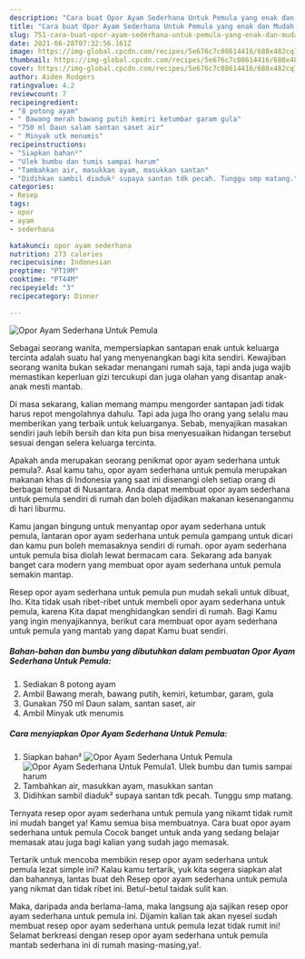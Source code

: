 ```yaml
---
description: "Cara buat Opor Ayam Sederhana Untuk Pemula yang enak dan Mudah Dibuat"
title: "Cara buat Opor Ayam Sederhana Untuk Pemula yang enak dan Mudah Dibuat"
slug: 751-cara-buat-opor-ayam-sederhana-untuk-pemula-yang-enak-dan-mudah-dibuat
date: 2021-06-28T07:32:56.161Z
image: https://img-global.cpcdn.com/recipes/5e676c7c08614416/680x482cq70/opor-ayam-sederhana-untuk-pemula-foto-resep-utama.jpg
thumbnail: https://img-global.cpcdn.com/recipes/5e676c7c08614416/680x482cq70/opor-ayam-sederhana-untuk-pemula-foto-resep-utama.jpg
cover: https://img-global.cpcdn.com/recipes/5e676c7c08614416/680x482cq70/opor-ayam-sederhana-untuk-pemula-foto-resep-utama.jpg
author: Aiden Rodgers
ratingvalue: 4.2
reviewcount: 7
recipeingredient:
- "8 potong ayam"
- " Bawang merah bawang putih kemiri ketumbar garam gula"
- "750 ml Daun salam santan saset air"
- " Minyak utk menumis"
recipeinstructions:
- "Siapkan bahan²"
- "Ulek bumbu dan tumis sampai harum"
- "Tambahkan air, masukkan ayam, masukkan santan"
- "Didihkan sambil diaduk² supaya santan tdk pecah. Tunggu smp matang."
categories:
- Resep
tags:
- opor
- ayam
- sederhana

katakunci: opor ayam sederhana 
nutrition: 273 calories
recipecuisine: Indonesian
preptime: "PT19M"
cooktime: "PT44M"
recipeyield: "3"
recipecategory: Dinner

---
```



![Opor Ayam Sederhana Untuk Pemula](https://img-global.cpcdn.com/recipes/5e676c7c08614416/680x482cq70/opor-ayam-sederhana-untuk-pemula-foto-resep-utama.jpg)

Sebagai seorang wanita, mempersiapkan santapan enak untuk keluarga tercinta adalah suatu hal yang menyenangkan bagi kita sendiri. Kewajiban seorang  wanita bukan sekadar menangani rumah saja, tapi anda juga wajib memastikan keperluan gizi tercukupi dan juga olahan yang disantap anak-anak mesti mantab.

Di masa  sekarang, kalian memang mampu mengorder santapan jadi tidak harus repot mengolahnya dahulu. Tapi ada juga lho orang yang selalu mau memberikan yang terbaik untuk keluarganya. Sebab, menyajikan masakan sendiri jauh lebih bersih dan kita pun bisa menyesuaikan hidangan tersebut sesuai dengan selera keluarga tercinta. 



Apakah anda merupakan seorang penikmat opor ayam sederhana untuk pemula?. Asal kamu tahu, opor ayam sederhana untuk pemula merupakan makanan khas di Indonesia yang saat ini disenangi oleh setiap orang di berbagai tempat di Nusantara. Anda dapat membuat opor ayam sederhana untuk pemula sendiri di rumah dan boleh dijadikan makanan kesenanganmu di hari liburmu.

Kamu jangan bingung untuk menyantap opor ayam sederhana untuk pemula, lantaran opor ayam sederhana untuk pemula gampang untuk dicari dan kamu pun boleh memasaknya sendiri di rumah. opor ayam sederhana untuk pemula bisa diolah lewat bermacam cara. Sekarang ada banyak banget cara modern yang membuat opor ayam sederhana untuk pemula semakin mantap.

Resep opor ayam sederhana untuk pemula pun mudah sekali untuk dibuat, lho. Kita tidak usah ribet-ribet untuk membeli opor ayam sederhana untuk pemula, karena Kita dapat menghidangkan sendiri di rumah. Bagi Kamu yang ingin menyajikannya, berikut cara membuat opor ayam sederhana untuk pemula yang mantab yang dapat Kamu buat sendiri.

<!--inarticleads1-->

##### Bahan-bahan dan bumbu yang dibutuhkan dalam pembuatan Opor Ayam Sederhana Untuk Pemula:

1. Sediakan 8 potong ayam
1. Ambil  Bawang merah, bawang putih, kemiri, ketumbar, garam, gula
1. Gunakan 750 ml Daun salam, santan saset, air
1. Ambil  Minyak utk menumis




<!--inarticleads2-->

##### Cara menyiapkan Opor Ayam Sederhana Untuk Pemula:

1. Siapkan bahan²
<img src="https://img-global.cpcdn.com/steps/b24fd9b2979181b7/160x128cq70/opor-ayam-sederhana-untuk-pemula-langkah-memasak-1-foto.jpg" alt="Opor Ayam Sederhana Untuk Pemula"><img src="https://img-global.cpcdn.com/steps/9f5f982ae7477fc1/160x128cq70/opor-ayam-sederhana-untuk-pemula-langkah-memasak-1-foto.jpg" alt="Opor Ayam Sederhana Untuk Pemula">1. Ulek bumbu dan tumis sampai harum
1. Tambahkan air, masukkan ayam, masukkan santan
1. Didihkan sambil diaduk² supaya santan tdk pecah. Tunggu smp matang.




Ternyata resep opor ayam sederhana untuk pemula yang nikamt tidak rumit ini mudah banget ya! Kamu semua bisa membuatnya. Cara buat opor ayam sederhana untuk pemula Cocok banget untuk anda yang sedang belajar memasak atau juga bagi kalian yang sudah jago memasak.

Tertarik untuk mencoba membikin resep opor ayam sederhana untuk pemula lezat simple ini? Kalau kamu tertarik, yuk kita segera siapkan alat dan bahannya, lantas buat deh Resep opor ayam sederhana untuk pemula yang nikmat dan tidak ribet ini. Betul-betul taidak sulit kan. 

Maka, daripada anda berlama-lama, maka langsung aja sajikan resep opor ayam sederhana untuk pemula ini. Dijamin kalian tak akan nyesel sudah membuat resep opor ayam sederhana untuk pemula lezat tidak rumit ini! Selamat berkreasi dengan resep opor ayam sederhana untuk pemula mantab sederhana ini di rumah masing-masing,ya!.

